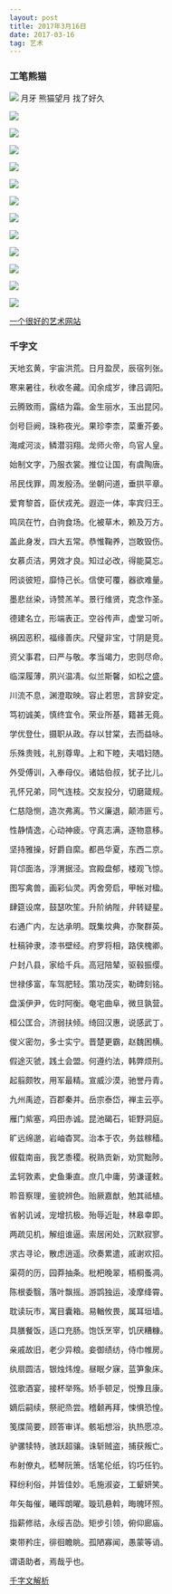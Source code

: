```yaml
---
layout: post
title: 2017年3月16日
date: 2017-03-16
tag: 艺术
---
```


### 工笔熊猫

![](/images/art/2017_3_16_1.jpg)
月牙 熊猫望月  找了好久

![](/images/art/2017_3_16_2.jpg)

![](/images/art/2017_3_16_4.jpg)

![](/images/art/2017_3_16_5.jpg)

![](/images/art/2017_3_16_6.jpg)

![](/images/art/2017_3_16_9.jpg)

![](/images/art/2017_3_16_10.jpg)

![](/images/art/2017_3_16_13.jpg)

![](/images/art/2017_3_16_14.jpg)

![](/images/art/2017_3_16_15.jpg)

![](/images/art/2017_3_16_16.jpg)

![](/images/art/2017_3_16_17.jpg)

![](/images/art/2017_3_16_18.jpg)

[一个很好的艺术网站](http://www.inkdancechinesepaintings.com/ "一个很好的艺术网站")

### 千字文

天地玄黄，宇宙洪荒。日月盈昃，辰宿列张。

寒来暑往，秋收冬藏。闰余成岁，律吕调阳。

云腾致雨，露结为霜。金生丽水，玉出昆冈。

剑号巨阙，珠称夜光。果珍李柰，菜重芥姜。

海咸河淡，鳞潜羽翔。龙师火帝，鸟官人皇。

始制文字，乃服衣裳。推位让国，有虞陶唐。

吊民伐罪，周发殷汤。坐朝问道，垂拱平章。

爱育黎首，臣伏戎羌。遐迩一体，率宾归王。

鸣凤在竹，白驹食场。化被草木，赖及万方。

盖此身发，四大五常。恭惟鞠养，岂敢毁伤。

女慕贞洁，男效才良。知过必改，得能莫忘。

罔谈彼短，靡恃己长。信使可覆，器欲难量。

墨悲丝染，诗赞羔羊。景行维贤，克念作圣。

德建名立，形端表正。空谷传声，虚堂习听。

祸因恶积，福缘善庆。尺璧非宝，寸阴是竞。

资父事君，曰严与敬。孝当竭力，忠则尽命。

临深履薄，夙兴温凊。似兰斯馨，如松之盛。

川流不息，渊澄取映。容止若思，言辞安定。

笃初诚美，慎终宜令。荣业所基，籍甚无竟。

学优登仕，摄职从政。存以甘棠，去而益咏。

乐殊贵贱，礼别尊卑。上和下睦，夫唱妇随。

外受傅训，入奉母仪。诸姑伯叔，犹子比儿。

孔怀兄弟，同气连枝。交友投分，切磨箴规。

仁慈隐恻，造次弗离。节义廉退，颠沛匪亏。

性静情逸，心动神疲。守真志满，逐物意移。

坚持雅操，好爵自縻。都邑华夏，东西二京。

背邙面洛，浮渭据泾。宫殿盘郁，楼观飞惊。

图写禽兽，画彩仙灵。丙舍旁启，甲帐对楹。

肆筵设席，鼓瑟吹笙。升阶纳陛，弁转疑星。

右通广内，左达承明。既集坟典，亦聚群英。

杜稿钟隶，漆书壁经。府罗将相，路侠槐卿。

户封八县，家给千兵。高冠陪辇，驱毂振缨。

世禄侈富，车驾肥轻。策功茂实，勒碑刻铭。

盘溪伊尹，佐时阿衡。奄宅曲阜，微旦孰营。

桓公匡合，济弱扶倾。绮回汉惠，说感武丁。

俊义密勿，多士实宁。晋楚更霸，赵魏困横。

假途灭虢，践土会盟。何遵约法，韩弊烦刑。

起翦颇牧，用军最精。宣威沙漠，驰誉丹青。

九州禹迹，百郡秦并。岳宗泰岱，禅主云亭。

雁门紫塞，鸡田赤诚。昆池碣石，钜野洞庭。

旷远绵邈，岩岫杳冥。治本于农，务兹稼穑。

俶载南亩，我艺黍稷。税熟贡新，劝赏黜陟。

孟轲敦素，史鱼秉直。庶几中庸，劳谦谨敕。

聆音察理，鉴貌辨色。贻厥嘉猷，勉其祗植。

省躬讥诫，宠增抗极。殆辱近耻，林皋幸即。

两疏见机，解组谁逼。索居闲处，沉默寂寥。

求古寻论，散虑逍遥。欣奏累遣，戚谢欢招。

渠荷的历，园莽抽条。枇杷晚翠，梧桐蚤凋。

陈根委翳，落叶飘摇。游鹍独运，凌摩绛霄。

耽读玩市，寓目囊箱。易輶攸畏，属耳垣墙。

具膳餐饭，适口充肠。饱饫烹宰，饥厌糟糠。

亲戚故旧，老少异粮。妾御绩纺，侍巾帷房。

纨扇圆洁，银烛炜煌。昼眠夕寐，蓝笋象床。

弦歌酒宴，接杯举殇。矫手顿足，悦豫且康。

嫡后嗣续，祭祀烝尝。稽颡再拜，悚惧恐惶。

笺牒简要，顾答审详。骸垢想浴，执热愿凉。

驴骡犊特，骇跃超骧。诛斩贼盗，捕获叛亡。

布射僚丸，嵇琴阮箫。恬笔伦纸，钧巧任钓。

释纷利俗，并皆佳妙。毛施淑姿，工颦妍笑。

年矢每催，曦晖朗曜。璇玑悬斡，晦魄环照。

指薪修祜，永绥吉劭。矩步引领，俯仰廊庙。

束带矜庄，徘徊瞻眺。孤陋寡闻，愚蒙等诮。

谓语助者，焉哉乎也。

[千字文解析](http://www.diyifanwen.com/tool/qianziwen// "千字文解析")
